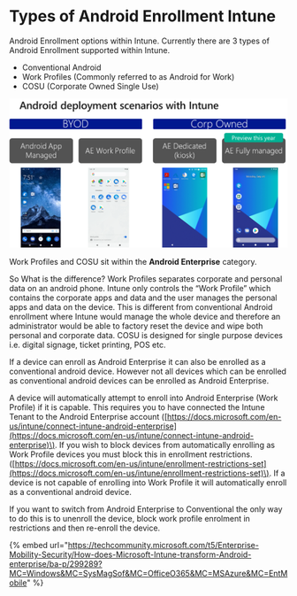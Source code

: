 # Types of Android Enrollment Intune

Android Enrollment options within Intune. Currently there are 3 types of Android Enrollment supported within Intune.

* Conventional Android
* Work Profiles \(Commonly referred to as Android for Work\)
* COSU \(Corporate Owned Single Use\)

![](../.gitbook/assets/image%20%287%29.png)

Work Profiles and COSU sit within the **Android Enterprise** category.

So What is the difference? Work Profiles separates corporate and personal data on an android phone. Intune only controls the “Work Profile” which contains the corporate apps and data and the user manages the personal apps and data on the device. This is different from conventional Android enrollment where Intune would manage the whole device and therefore an administrator would be able to factory reset the device and wipe both personal and corporate data. COSU is designed for single purpose devices i.e. digital signage, ticket printing, POS etc.  


If a device can enroll as Android Enterprise it can also be enrolled as a conventional android device. However not all devices which can be enrolled as conventional android devices can be enrolled as Android Enterprise.

A device will automatically attempt to enroll into Android Enterprise \(Work Profile\) if it is capable. This requires you to have connected the Intune Tenant to the Android Enterprise account \([https://docs.microsoft.com/en-us/intune/connect-intune-android-enterprise](https://docs.microsoft.com/en-us/intune/connect-intune-android-enterprise)\). If you wish to block devices from automatically enrolling as Work Profile devices you must block this in enrollment restrictions. \([https://docs.microsoft.com/en-us/intune/enrollment-restrictions-set](https://docs.microsoft.com/en-us/intune/enrollment-restrictions-set)\). If a device is not capable of enrolling into Work Profile it will automatically enroll as a conventional android device.

If you want to switch from Android Enterprise to Conventional the only way to do this is to unenroll the device, block work profile enrolment in restrictions and then re-enroll the device.

{% embed url="https://techcommunity.microsoft.com/t5/Enterprise-Mobility-Security/How-does-Microsoft-Intune-transform-Android-enterprise/ba-p/299289?MC=Windows&MC=SysMagSof&MC=OfficeO365&MC=MSAzure&MC=EntMobile" %}

